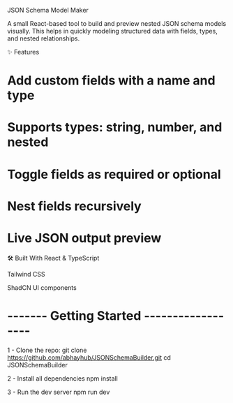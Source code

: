 JSON Schema Model Maker

A small React-based tool to build and preview nested JSON schema models visually. This helps in quickly modeling structured data with fields, types, and nested relationships.

✨ Features

# Add custom fields with a name and type

# Supports types: string, number, and nested

# Toggle fields as required or optional

# Nest fields recursively

# Live JSON output preview

🛠️ Built With
React & TypeScript

Tailwind CSS

ShadCN UI components

# ------- Getting Started ------------------

1 - Clone the repo:
git clone https://github.com/abhayhub/JSONSchemaBuilder.git
cd JSONSchemaBuilder


2 - Install  all dependencies
npm install


3 - Run the dev server
npm run dev
